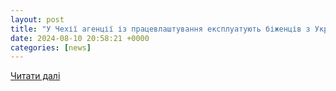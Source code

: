 ```yaml
---
layout: post
title: "У Чехії агенції із працевлаштування експлуатують біженців з України, – розслідування • Портал АНТИКОР"
date: 2024-08-10 20:58:21 +0000
categories: [news]
---
```


[Читати далі](https://antikor.com.ua/articles/717785-v_chehii_agentstva_po_trudoustrojstvu_ekspluatirujut_behentsev_iz_ukrainy__rassledovanie)
